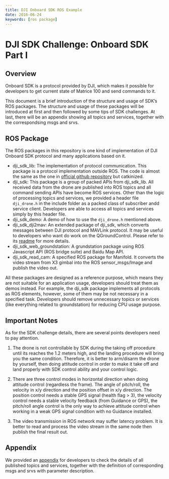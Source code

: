 ```yaml
---
title: DJI Onboard SDK ROS Example
date: 2016-06-24
keywords: [ros package]
---
```


# DJI SDK Challenge: Onboard SDK Part I

## Overview

Onboard SDK is a protocol provided by DJI, which makes it possible for developers to get current state of Matrice 100 and send commands to it.

This document is a brief introduction of the structure and usage of SDK’s ROS packages. The structure and usage of these packages will be introduced at first and then followed by some tips of SDK challenges. At last, there will be an appendix showing all topics and services, together with the correspondsing msgs and srvs.

## ROS Package

The ROS packages in this repository is one kind of implementation of DJI Onboard SDK protocol and many applications based on it.

- dji\_sdk\_lib: The implementation of protocol communication. This package is a protocol implementation outside ROS. The code is almost the same as the one in [official github repository](https://github.com/dji-sdk/Onboard-SDK/tree/3.1/lib) but catkinized.
- dji\_sdk: This package is a group of packed APIs from dji\_sdk\_lib. All received data from the drone are published into ROS topics and all command sending APIs have become ROS services. Other than the logic of processing topics and services, we provided a header file `dji_drone.h` in the include folder as a packed class of subscriber andd service client. Developers are able to access all topics and services simply by this header file.
- dji\_sdk\_demo: A demo of how to use the `dji_drone.h` mentioned above.
- dji\_sdk\_dji2mav: An extended package of dji\_sdk, which converts messages between DJI protocol and MAVLink protocol. It may be useful to developers who want do work on the QGroundControl. Please refer to its [readme](../ROS_Example/ros_dji2mav_0.2.1_package.html) for more details.
- dji\_sdk\_web\_groundstation: A grundstation package using ROS Javascript API (ROS bridge suite) and Baidu Map API.
- dji\_sdk\_read\_cam: A specified ROS package for Manifold. It converts the video stream from X3 gimbal into the ROS sensor\_msgs/Image and publish the video out.

All these packages are designed as a reference purpose, which means they are not suitable for an application usage, developers should treat them as demos instead.
For example, the dji\_sdk package implements all protocols as ROS elements, however, some of them may be not necessary in a specified task. Developers should remove unnecessary topics or services (like everything related to groundstation) for reducing CPU usage purpose.

## Important Notes

As for the SDK challenge details, there are several points developers need to pay attention.

1. The drone is not controllable by SDK during the taking off procedure until its reaches the 1.2 meters high, and the landing procedure will bring you the same condition. Therefore, it is better to arm/disarm the drone by yourself, then doing attitude control in order to make it take off and land properly with SDK control ability and your control logic.

2. There are three control modes in horizontal direction when doing attitude control (regardless the frame). The angle of pitch/roll, the velocity in x/y direction and the position offset in x/y direction. The position control needs a stable GPS signal (health flag \> 3), the velocity control needs a stable velocity feedback (from Guidance or GPS), the pitch/roll angle control is the only way to achieve attitude control when working in a weak GPS signal condition with no Guidance installed. 

3. The video transmission in ROS network may suffer latency problem. It is better to read and process the video stream in the same node then publish the final result out.

## Appendix

We provided an [appendix](appendix.html) for developers to check the details of all published topics and services, together with the definition of corresponding msgs and srvs with parameter description.
